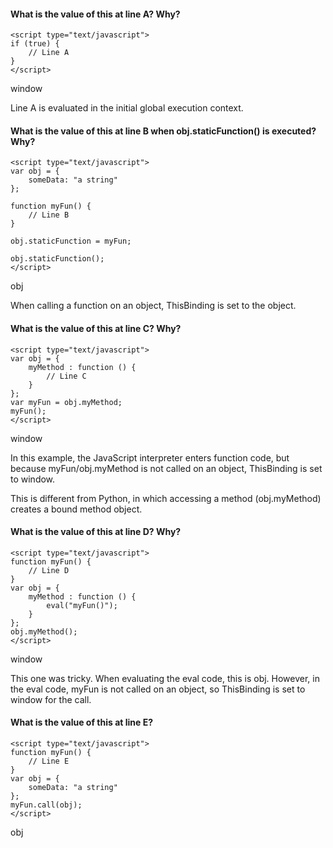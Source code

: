 #### What is the value of this at line A? Why?
````
<script type="text/javascript">
if (true) {
    // Line A
}
</script>
````
window

Line A is evaluated in the initial global execution context.

#### What is the value of this at line B when obj.staticFunction() is executed? Why?
````
<script type="text/javascript">
var obj = {
    someData: "a string"
};

function myFun() {
    // Line B
}

obj.staticFunction = myFun;

obj.staticFunction();
</script>
````
obj

When calling a function on an object, ThisBinding is set to the object.

#### What is the value of this at line C? Why?
````
<script type="text/javascript">
var obj = {
    myMethod : function () {
        // Line C
    }
};
var myFun = obj.myMethod;
myFun();
</script>
````
window

In this example, the JavaScript interpreter enters function code, but because myFun/obj.myMethod is not called on an object, ThisBinding is set to window.

This is different from Python, in which accessing a method (obj.myMethod) creates a bound method object.

#### What is the value of this at line D? Why?
````
<script type="text/javascript">
function myFun() {
    // Line D
}
var obj = {
    myMethod : function () {
        eval("myFun()");
    }
};
obj.myMethod();
</script>
````
window

This one was tricky. When evaluating the eval code, this is obj. However, in the eval code, myFun is not called on an object, so ThisBinding is set to window for the call.

#### What is the value of this at line E?
````
<script type="text/javascript">
function myFun() {
    // Line E
}
var obj = {
    someData: "a string"
};
myFun.call(obj);
</script>
````
obj
